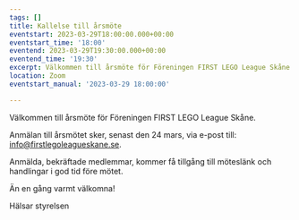 ```yaml
---
tags: []
title: Kallelse till årsmöte
eventstart: 2023-03-29T18:00:00.000+00:00
eventstart_time: '18:00'
eventend: 2023-03-29T19:30:00.000+00:00
eventend_time: '19:30'
excerpt: Välkommen till årsmöte för Föreningen FIRST LEGO League Skåne.
location: Zoom
eventstart_manual: '2023-03-29 18:00:00'

---
```

Välkommen till årsmöte för Föreningen FIRST LEGO League Skåne.

Anmälan till årsmötet sker, senast den 24 mars, via e-post till: info@firstlegoleagueskane.se.

Anmälda, bekräftade medlemmar, kommer få tillgång till möteslänk och handlingar i god tid före mötet. 

Än en gång varmt välkomna!

Hälsar styrelsen